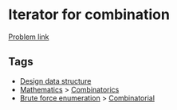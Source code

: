 # Iterator for combination

[Problem link](https://leetcode.com/problems/iterator-for-combination)

## Tags

* [Design data structure](/README.md#Design_data_structure)
* [Mathematics](/README.md#Mathematics) > [Combinatorics](/README.md#Mathematics-Combinatorics)
* [Brute force enumeration](/README.md#Brute_force_enumeration) > [Combinatorial](/README.md#Brute_force_enumeration-Combinatorial)
